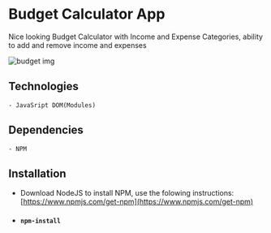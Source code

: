 # Budget Calculator App

Nice looking Budget Calculator with Income and Expense Categories, ability to add and remove income and expenses

![budget img](https://github.com/slobodan-rs/projects/blob/master/Budget\%Calculator/budget.png?raw=true)

## Technologies

    - JavaSript DOM(Modules)

## Dependencies

    - NPM

## Installation

- Download NodeJS to install NPM, use the folowing instructions: [https://www.npmjs.com/get-npm](https://www.npmjs.com/get-npm)

- #### `npm-install`